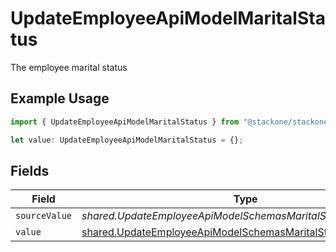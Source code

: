 # UpdateEmployeeApiModelMaritalStatus

The employee marital status

## Example Usage

```typescript
import { UpdateEmployeeApiModelMaritalStatus } from "@stackone/stackone-client-ts/sdk/models/shared";

let value: UpdateEmployeeApiModelMaritalStatus = {};
```

## Fields

| Field                                                                                                                                   | Type                                                                                                                                    | Required                                                                                                                                | Description                                                                                                                             |
| --------------------------------------------------------------------------------------------------------------------------------------- | --------------------------------------------------------------------------------------------------------------------------------------- | --------------------------------------------------------------------------------------------------------------------------------------- | --------------------------------------------------------------------------------------------------------------------------------------- |
| `sourceValue`                                                                                                                           | *shared.UpdateEmployeeApiModelSchemasMaritalStatusSourceValue*                                                                          | :heavy_minus_sign:                                                                                                                      | N/A                                                                                                                                     |
| `value`                                                                                                                                 | [shared.UpdateEmployeeApiModelSchemasMaritalStatusValue](../../../sdk/models/shared/updateemployeeapimodelschemasmaritalstatusvalue.md) | :heavy_minus_sign:                                                                                                                      | N/A                                                                                                                                     |